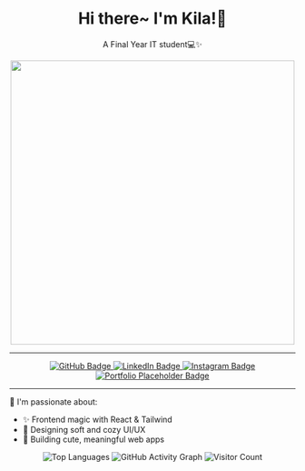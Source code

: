 <div align="center">
    <h1>Hi there~ I'm Kila!🌷</h1>
    <p>A Final Year IT student💻✨</p>
</div>



<div align="center">
    <img src="https://media.giphy.com/media/TxjOEVUWq5RTy/giphy.gif?cid=790b7611u78fvg2ykrpods8cdq9chnem6fv4g6fy215mxprf&ep=v1_gifs_search&rid=giphy.gif&ct=g" width="500"/>
</div>

---

<div align="center">
  <a href="https://github.com/aqilaqsa">
    <img src="https://img.shields.io/badge/💻 GitHub-fcc1cc?style=flat&logo=github&logoColor=white" alt="GitHub Badge"/>
  </a>
  <a href="https://linkedin.com/in/aqilaqsa">
    <img src="https://img.shields.io/badge/🌸 LinkedIn-e5f0fa?style=flat&logo=linkedin&logoColor=white" alt="LinkedIn Badge"/>
  </a>
  <a href="https://instagram.com/aqilaqsa">
    <img src="https://img.shields.io/badge/🌺 Instagram-fcc1cc?style=flat&logo=instagram&logoColor=white" alt="Instagram Badge"/>
  </a>    
  <a href="#">
    <img src="https://img.shields.io/badge/🌟 Portfolio-e5f0fa?style=flat&logo=web&logoColor=white" alt="Portfolio Placeholder Badge"/>
  </a>
</div>


---

🌟 I'm passionate about:

- ✨ Frontend magic with React & Tailwind
- 🎨 Designing soft and cozy UI/UX
- 🐾 Building cute, meaningful web apps

<div align="center">
  <img src="https://github-readme-stats.vercel.app/api/top-langs/?username=aqilaqsa&layout=compact&theme=tokyonight" alt="Top Languages" />

  <img src="https://activity-graph.herokuapp.com/graph?username=aqilaqsa&theme=tokyonight" alt="GitHub Activity Graph" />

  <img src="https://visitor-badge.glitch.me/badge?page_id=aqilaqsa" alt="Visitor Count" />
</div>

